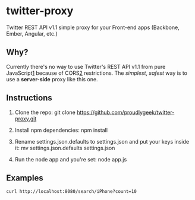 twitter-proxy
=============

Twitter REST API v1.1 simple proxy for your Front-end apps (Backbone, Ember, Angular, etc.)

Why?
----

Currently there's no way to use Twitter's REST API v1.1 from pure JavaScript[1] because of CORS[2] restrictions.
The *simplest*, *safest* way is to use a **server-side** proxy like this one.

Instructions
------------

  1. Clone the repo:
      git clone https://github.com/proudlygeek/twitter-proxy.git

  2. Install npm dependencies:
     npm install

  3. Rename settings.json.defaults to settings.json and put your keys inside it:
     mv settings.json.defaults settings.json

  4. Run the node app and you're set:
     node app.js

Examples
--------

    curl http://localhost:8080/search/iPhone?count=10


[1]: https://dev.twitter.com/discussions/1291
[2]: https://developer.mozilla.org/en-US/docs/HTTP/Access_control_CORS
